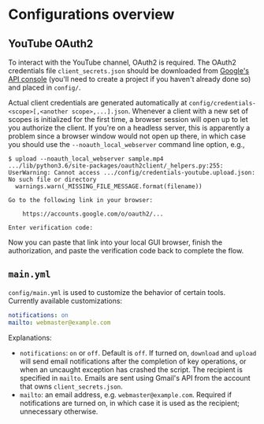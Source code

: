 # Configurations overview

## YouTube OAuth2

To interact with the YouTube channel, OAuth2 is required. The OAuth2 credentials file `client_secrets.json` should be downloaded from [Google's API console](https://console.developers.google.com/apis/credentials) (you'll need to create a project if you haven't already done so) and placed in `config/`.

Actual client credentials are generated automatically at `config/credentials-<scope>[,<another scope>,...].json`. Whenever a client with a new set of scopes is initialized for the first time, a browser session will open up to let you authorize the client. If you're on a headless server, this is apparently a problem since a browser window would not open up there, in which case you should use the `--noauth_local_webserver` command line option, e.g.,

```console
$ upload --noauth_local_webserver sample.mp4
.../lib/python3.6/site-packages/oauth2client/_helpers.py:255: UserWarning: Cannot access .../config/credentials-youtube.upload.json: No such file or directory
  warnings.warn(_MISSING_FILE_MESSAGE.format(filename))

Go to the following link in your browser:

    https://accounts.google.com/o/oauth2/...

Enter verification code:
```

Now you can paste that link into your local GUI browser, finish the authorization, and paste the verification code back to complete the flow.


## `main.yml`

`config/main.yml` is used to customize the behavior of certain tools. Currently available customizations:

```yaml
notifications: on
mailto: webmaster@example.com
```

Explanations:
- `notifications`: `on` or `off`. Default is `off`. If turned on, `download` and `upload` will send email notifications after the completion of key operations, or when an uncaught exception has crashed the script. The recipient is specified in `mailto`. Emails are sent using Gmail's API from the account that owns `client_secrets.json`.
- `mailto`: an email address, e.g. `webmaster@example.com`. Required if notifications are turned on, in which case it is used as the recipient; unnecessary otherwise.
